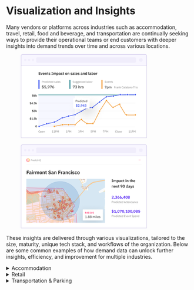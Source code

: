 # Visualization and Insights

Many vendors or platforms across industries such as accommodation, travel, retail, food and beverage, and transportation are continually seeking ways to provide their operational teams or end customers with deeper insights into demand trends over time and across various locations.

<div data-full-width="false">

<figure><img src="../../.gitbook/assets/img-homepage-460x305 (11) 1.png" alt=""><figcaption></figcaption></figure>

 

<figure><img src="../../.gitbook/assets/img-homepage-460x305 (8) 1.png" alt=""><figcaption></figcaption></figure>

</div>

These insights are delivered through various visualizations, tailored to the size, maturity, unique tech stack, and workflows of the organization. Below are some common examples of how demand data can unlock further insights, efficiency, and improvement for multiple industries.

<details>

<summary>Accommodation</summary>

1. To implement PredictHQ data in your accommodation demand analytics and planning workflows, review the options below:
   * **No code:** Use PredictHQ's WebApp, to unlock demand data weeks and months in advance to inform your manual pricing updates. [Read more](../../webapp-support/tools/see-event-trends-in-the-webapp.md) about Event Trends and Location Insights.
   * **Business Intelligence (BI) tools:** Integrate PredictHQ data with your Power BI or Tableau (or other analytics tool) dynamic pricing workflows. See the [Power BI Tutorial ](../guides/tutorials/using-event-data-in-power-bi.md)and [Tableau Tutorial](../guides/tutorials/using-event-data-in-tableau.md).
2. To create **custom maps and filtered event lists,** check out our\
   [Accommodation Business Demo App](https://predicthq-accommodation-example.streamlit.app/) or[ get the code from GitHub](https://github.com/predicthq/streamlit-accommodation-demo).
3. **Build a custom demand calendar:** See an example of how to implement a calendar heatmap view showing busy days. [Read tutorial](../guides/tutorials/displaying-events-in-a-heatmap-calendar.md).
4. **Show events on a map:** See an example of how to display events around a location on a map. [Read tutorial](../guides/tutorials/displaying-events-on-a-map.md).

</details>

<details>

<summary>Retail</summary>

1. To implement PredictHQ data in your retail demand analytics and planning workflows, review the options below:
   * **No code:** Use PredictHQ's WebApp, to unlock demand data weeks and months in advance to inform your manual pricing updates. [Read more](../../webapp-support/tools/see-event-trends-in-the-webapp.md) about Event Trends and Location Insights.
   * **Business Intelligence (BI) tools:** Integrate PredictHQ data with your Power BI or Tableau (or other analytics tool) dynamic pricing workflows. See the [Power BI Tutorial ](../guides/tutorials/using-event-data-in-power-bi.md)and [Tableau Tutorial](../guides/tutorials/using-event-data-in-tableau.md).
2. To create **custom maps and filtered event lists,** check out our\
   [Retail Demo App](https://predicthq-location-insights-example.streamlit.app/) or[ get the code from GitHub](https://github.com/predicthq/streamlit-location-insights-demo).
3. **Build a custom demand calendar:** See an example of how to implement a calendar heatmap view showing busy days. [Read tutorial](../guides/tutorials/displaying-events-in-a-heatmap-calendar.md).
4. **Show events on a map:** See an example of how to display events around a location on a map. [Read tutorial](../guides/tutorials/displaying-events-on-a-map.md).

</details>

<details>

<summary>Transportation &#x26; Parking</summary>

1. To implement PredictHQ data in your transportation or parking demand analytics and planning workflows, review the options below:
   * **No code:** Use PredictHQ's WebApp, to unlock demand data weeks and months in advance to inform your manual pricing updates. [Read more](../../webapp-support/tools/see-event-trends-in-the-webapp.md) about Event Trends and Location Insights.
   * **Business Intelligence (BI) tools:** Integrate PredictHQ data with your Power BI (or other analytics tool) dynamic pricing workflows. See the [Power BI Tutorial ](../guides/tutorials/using-event-data-in-power-bi.md)and [Tableau Tutorial](../guides/tutorials/using-event-data-in-tableau.md).
2. To create **custom maps, polygons, and filtered event lists,** check out our\
   [Parking Business Demo App](https://predicthq-parking-example.streamlit.app/) or[ get the code from GitHub](https://github.com/predicthq/streamlit-parking-demo).
3. **Build a custom demand calendar:** See an example of how to implement a calendar heatmap view showing busy days. [Read tutorial](../guides/tutorials/displaying-events-in-a-heatmap-calendar.md).
4. **Show events on a map:** See an example of how to display events around a location on a map. [Read tutorial](../guides/tutorials/displaying-events-on-a-map.md).

</details>
